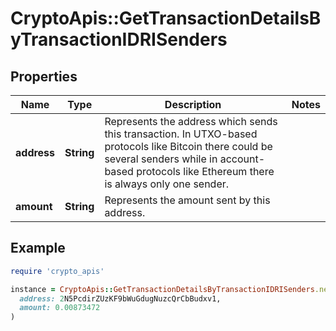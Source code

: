 # CryptoApis::GetTransactionDetailsByTransactionIDRISenders

## Properties

| Name | Type | Description | Notes |
| ---- | ---- | ----------- | ----- |
| **address** | **String** | Represents the address which sends this transaction. In UTXO-based protocols like Bitcoin there could be several senders while in account-based protocols like Ethereum there is always only one sender. |  |
| **amount** | **String** | Represents the amount sent by this address. |  |

## Example

```ruby
require 'crypto_apis'

instance = CryptoApis::GetTransactionDetailsByTransactionIDRISenders.new(
  address: 2N5PcdirZUzKF9bWuGdugNuzcQrCbBudxv1,
  amount: 0.00873472
)
```

